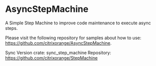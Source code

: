 # AsyncStepMachine
A Simple Step Machine to improve code maintenance to execute async steps.

Please visit the following repository for samples about how to use: https://github.com/citrixorange/AsyncStepMachine.

Sync Version crate: sync_step_machine
Repository: https://github.com/citrixorange/StepMachine 

